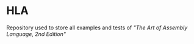 # HLA
Repository used to store all examples and tests of _"The Art of Assembly Language, 2nd Edition"_
